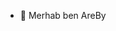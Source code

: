- 👋 Merhab ben AreBy

<!---
alikocaaga0/alikocaaga0 is a ✨ special ✨ repository because its `README.md` (this file) appears on your GitHub profile.
You can click the Preview link to take a look at your changes.
--->
